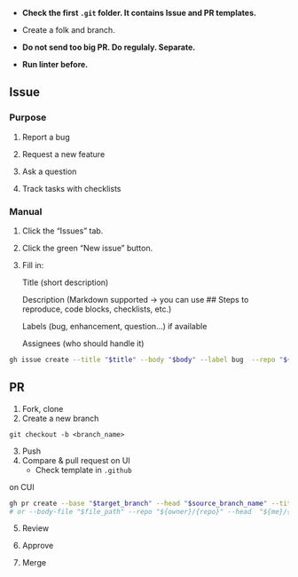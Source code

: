 * **Check the first `.git` folder. It contains Issue and PR templates.**
* Create a folk and branch.

* **Do not send too big PR. Do regulaly. Separate.**
* **Run linter before.**


## Issue


### Purpose

1. Report a bug 

2. Request a new feature 

3. Ask a question 

4. Track tasks with checklists

### Manual

1. Click the “Issues” tab.

2. Click the green “New issue” button.

3. Fill in:

    Title (short description)

    Description (Markdown supported → you can use ## Steps to reproduce, code blocks, checklists, etc.)

    Labels (bug, enhancement, question…) if available

    Assignees (who should handle it)

```bash
gh issue create --title "$title" --body "$body" --label bug  --repo "${owner}/{repo}"
```


## PR
1. Fork, clone
2. Create a new branch
```
git checkout -b <branch_name>
```
3. Push 
4. Compare & pull request on UI
    * Check template in `.github`

on CUI
```bash
gh pr create --base "$target_branch" --head "$source_branch_name" --title "$title" --body "$Explanation"
# or --body-file "$file_path" --repo "${owner}/{repo}" --head  "${me}/{repo}"
```

5. Review

6. Approve

7. Merge
